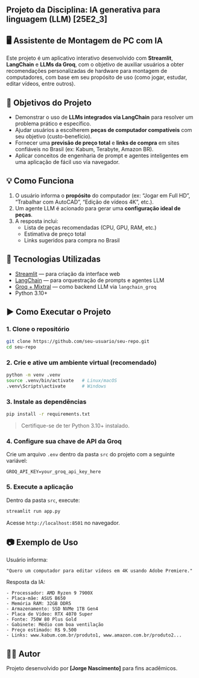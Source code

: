 ## Projeto da Disciplina: IA generativa para linguagem (LLM) [25E2_3]


## 🖥️ Assistente de Montagem de PC com IA

Este projeto é um aplicativo interativo desenvolvido com **Streamlit**, **LangChain** e **LLMs da Groq**, com o objetivo de auxiliar usuários a obter recomendações personalizadas de hardware para montagem de computadores, com base em seu propósito de uso (como jogar, estudar, editar vídeos, entre outros).


## 📌 Objetivos do Projeto

- Demonstrar o uso de **LLMs integrados via LangChain** para resolver um problema prático e específico.
- Ajudar usuários a escolherem **peças de computador compatíveis** com seu objetivo (custo-benefício).
- Fornecer uma **previsão de preço total** e **links de compra** em sites confiáveis no Brasil (ex: Kabum, Terabyte, Amazon BR).
- Aplicar conceitos de engenharia de prompt e agentes inteligentes em uma aplicação de fácil uso via navegador.


## 💡 Como Funciona

1. O usuário informa o **propósito** do computador (ex: “Jogar em Full HD”, “Trabalhar com AutoCAD”, “Edição de vídeos 4K”, etc.).
2. Um agente LLM é acionado para gerar uma **configuração ideal de peças**.
3. A resposta inclui:
   - Lista de peças recomendadas (CPU, GPU, RAM, etc.)
   - Estimativa de preço total
   - Links sugeridos para compra no Brasil


## 🧱 Tecnologias Utilizadas

- [Streamlit](https://streamlit.io/) — para criação da interface web
- [LangChain](https://www.langchain.com/) — para orquestração de prompts e agentes LLM
- [Groq + Mixtral](https://console.groq.com/) — como backend LLM via `langchain_groq`
- Python 3.10+


## ▶️ Como Executar o Projeto

### 1. Clone o repositório

```bash
git clone https://github.com/seu-usuario/seu-repo.git
cd seu-repo
````

### 2. Crie e ative um ambiente virtual (recomendado)

```bash
python -m venv .venv
source .venv/bin/activate   # Linux/macOS
.venv\Scripts\activate      # Windows
```

### 3. Instale as dependências

```bash
pip install -r requirements.txt
```

> Certifique-se de ter Python 3.10+ instalado.

### 4. Configure sua chave de API da Groq

Crie um arquivo `.env` dentro da pasta `src` do projeto com a seguinte variável:

```env
GROQ_API_KEY=your_groq_api_key_here
```

### 5. Execute a aplicação

Dentro da pasta `src`, execute:

```bash
streamlit run app.py
```

Acesse `http://localhost:8501` no navegador.


## 📷 Exemplo de Uso

Usuário informa:

```
"Quero um computador para editar vídeos em 4K usando Adobe Premiere."
```

Resposta da IA:

```
- Processador: AMD Ryzen 9 7900X
- Placa-mãe: ASUS B650
- Memória RAM: 32GB DDR5
- Armazenamento: SSD NVMe 1TB Gen4
- Placa de Vídeo: RTX 4070 Super
- Fonte: 750W 80 Plus Gold
- Gabinete: Médio com boa ventilação
- Preço estimado: R$ 9.500
- Links: www.kabum.com.br/produto1, www.amazon.com.br/produto2...
```


## 👨‍💻 Autor

Projeto desenvolvido por **\[Jorge Nascimento]** para fins acadêmicos.

